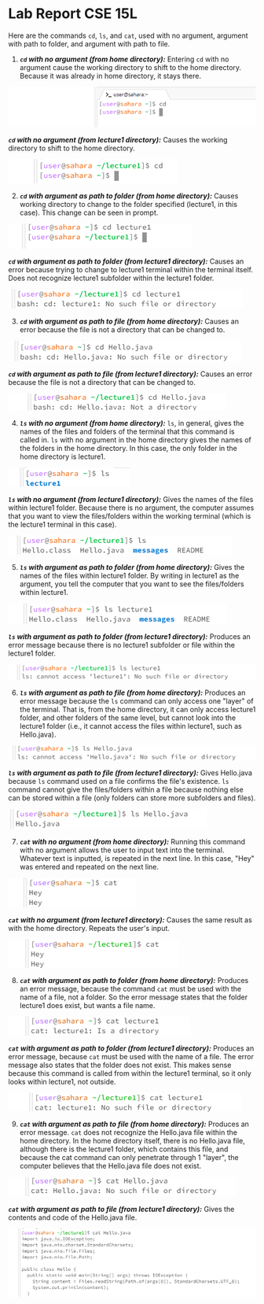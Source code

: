 # Lab Report CSE 15L
Here are the commands `cd`, `ls`, and `cat`, used with no argument, argument with path to folder, and argument with path to file.

1) ___`cd` with no argument (from home directory):___
Entering `cd` with no argument cause the working directory to shift to the home directory. Because it was already in home directory, it stays there.

![Image](Lab1,cse15Lscreenshot1.png)

___`cd` with no argument (from lecture1 directory):___
Causes the working directory to shift to the home directory.

![Image](lab1,cse15Lscreenshot3.png)

2) ___`cd` with argument as path to folder (from home directory):___
Causes working directory to change to the folder specified (lecture1, in this case). This change can be seen in prompt.

![Image](lab1,cse15Lscreenshot2.png)

___`cd` with argument as path to folder (from lecture1 directory):___
Causes an error because trying to change to lecture1 terminal within the terminal itself. Does not recognize lecture1 subfolder within the lecture1 folder.

![Image](lab1,cse15Lscreenshot19.png)

3) ___`cd` with argument as path to file (from home directory):___
Causes an error because the file is not a directory that can be changed to.

![Image](lab1,cse15Lscreenshot4.png)

___`cd` with argument as path to file (from lecture1 directory):___
Causes an error because the file is not a directory that can be changed to.

![Image](lab1,cse15Lscreenshot20.png)

4) ___`ls` with no argument (from home directory):___
`ls`, in general, gives the names of the files and folders of the terminal that this command is called in. `ls` with no argument in the home directory gives the names of the folders in the home directory. In this case, the only folder in the home directory is lecture1.

![Image](lab1,cse15Lscreenshot6.png)

___`ls` with no argument (from lecture1 directory):___
Gives the names of the files within lecture1 folder. Because there is no argument, the computer assumes that you want to view the files/folders within the working terminal (which is the lecture1 terminal in this case).

![Image](lab1,cse15Lscreenshot7.png)

5) ___`ls` with argument as path to folder (from home directory):___
Gives the names of the files within lecture1 folder. By writing in lecture1 as the argument, you tell the computer that you want to see the files/folders within lecture1.

![Image](lab1,cse15Lscreenshot9.png)

___`ls` with argument as path to folder (from lecture1 directory):___
Produces an error message because there is no lecture1 subfolder or file within the lecture1 folder.

![Image](lab1,cse15Lscreenshot21.png)

6) ___`ls` with argument as path to file (from home directory):___
Produces an error message because the `ls` command can only access one "layer" of the terminal. That is, from the home directory, it can only access lecture1 folder, and other folders of the same level, but cannot look into the lecture1 folder (i.e., it cannot access the files within lecture1, such as Hello.java).

![Image](lab1,cse15Lscreenshot10.png)

___`ls` with argument as path to file (from lecture1 directory):___
Gives Hello.java because `ls` command used on a file confirms the file's existence. `ls` command cannot give the files/folders within a file because nothing else can be stored within a file (only folders can store more subfolders and files).

![Image](lab1,cse15Lscreenshot11.png)

7) ___`cat` with no argument (from home directory):___
Running this command with no argument allows the user to input text into the terminal. Whatever text is inputted, is repeated in the next line. In this case, "Hey" was entered and repeated on the next line.

![Image](lab1,cse15Lscreenshot22.png)

___`cat` with no argument (from lecture1 directory):___
Causes the same result as with the home directory. Repeats the user's input.

![Image](lab1,cse15Lscreenshot25.png)

8) ___`cat` with argument as path to folder (from home directory):___
Produces an error message, because the command `cat` must be used with the name of a file, not a folder. So the error message states that the folder lecture1 does exist, but wants a file name.

![Image](lab1,cse15Lscreenshot23.png)

___`cat` with argument as path to folder (from lecture1 directory):___
Produces an error message, because `cat` must be used with the name of a file. The error message also states that the folder does not exist. This makes sense because this command is called from within the lecture1 terminal, so it only looks within lecture1, not outside.

![Image](lab1,cse15Lscreenshot24.png)

9) ___`cat` with argument as path to file (from home directory):___
Produces an error message. `cat` does not recognize the Hello.java file within the home directory. In the home directory itself, there is no Hello.java file, although there is the lecture1 folder, which contains this file, and because the cat command can only penetrate through 1 "layer", the computer believes that the Hello.java file does not exist.

![Image](lab1,cse15Lscreenshot26.png)

___`cat` with argument as path to file (from lecture1 directory):___
Gives the contents and code of the Hello.java file.

![Image](lab1,cse15Lscreenshot27.png)





























